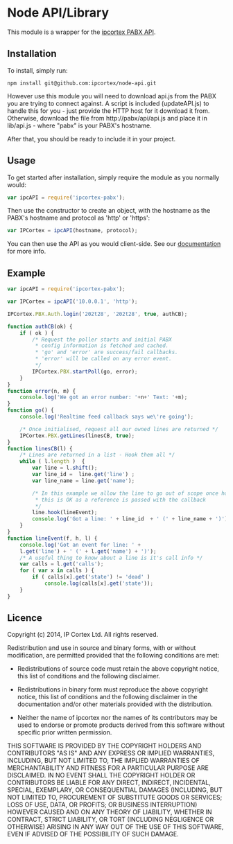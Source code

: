 Node API/Library
================
This module is a wrapper for the [ipcortex PABX API](https://tech.ipcortex.co.uk/apioverview).

Installation
------------
To install, simply run:
```
npm install git@github.com:ipcortex/node-api.git
```

However use this module you will need to download api.js from the PABX you are trying to connect against. A script is included (updateAPI.js) to handle this for you - just provide the HTTP host for it download it from. Otherwise, download the file from http://pabx/api/api.js and place it in lib/api.js - where "pabx" is your PABX's hostname.

After that, you should be ready to include it in your project.

Usage
-----
To get started after installation, simply require the module as you normally would: 
```javascript
var ipcAPI = require('ipcortex-pabx');
```
Then use the constructor to create an object, with the hostname as the PABX's hostname and protocol as 'http' or 'https':
```javascript
var IPCortex = ipcAPI(hostname, protocol);
```
You can then use the API as you would client-side. See our [documentation](https://tech.ipcortex.co.uk/apioverview) for more info.

Example
-------
```javascript
var ipcAPI = require('ipcortex-pabx');

var IPCortex = ipcAPI('10.0.0.1', 'http');

IPCortex.PBX.Auth.login('202t28', '202t28', true, authCB);

function authCB(ok) {
	if ( ok ) {
		/* Request the poller starts and initial PABX
		 * config information is fetched and cached.
		 * 'go' and 'error' are success/fail callbacks.
		 * 'error' will be called on any error event.
		 */
		IPCortex.PBX.startPoll(go, error);
	}
}
function error(n, m) {
	console.log('We got an error number: '+n+' Text: '+m);
}
function go() {
	console.log('Realtime feed callback says we\'re going');

	/* Once initialised, request all our owned lines are returned */
	IPCortex.PBX.getLines(linesCB, true);
}
function linesCB(l) {
	/* Lines are returned in a list - Hook them all */
	while ( l.length )  {
		var line = l.shift();
		var line_id =  line.get('line') ;
		var line_name = line.get('name');

		/* In this example we allow the line to go out of scope once hooked
		 * this is OK as a reference is passed with the callback
		 */
		line.hook(lineEvent);
		console.log('Got a line: ' + line_id  + ' (' + line_name + ')');
	}
}
function lineEvent(f, h, l) {
	console.log('Got an event for line: ' +
	l.get('line') + ' (' + l.get('name') + ')');
	/* A useful thing to know about a line is it's call info */
	var calls = l.get('calls');
	for ( var x in calls ) {
		if ( calls[x].get('state') != 'dead' )
			console.log(calls[x].get('state'));
	}
}
```

Licence
-------
Copyright (c) 2014, IP Cortex Ltd.
All rights reserved.

Redistribution and use in source and binary forms, with or without
modification, are permitted provided that the following conditions are met:

* Redistributions of source code must retain the above copyright notice, this
  list of conditions and the following disclaimer.

* Redistributions in binary form must reproduce the above copyright notice,
  this list of conditions and the following disclaimer in the documentation
  and/or other materials provided with the distribution.

* Neither the name of ipcortex nor the names of its
  contributors may be used to endorse or promote products derived from
  this software without specific prior written permission.

THIS SOFTWARE IS PROVIDED BY THE COPYRIGHT HOLDERS AND CONTRIBUTORS "AS IS"
AND ANY EXPRESS OR IMPLIED WARRANTIES, INCLUDING, BUT NOT LIMITED TO, THE
IMPLIED WARRANTIES OF MERCHANTABILITY AND FITNESS FOR A PARTICULAR PURPOSE ARE
DISCLAIMED. IN NO EVENT SHALL THE COPYRIGHT HOLDER OR CONTRIBUTORS BE LIABLE
FOR ANY DIRECT, INDIRECT, INCIDENTAL, SPECIAL, EXEMPLARY, OR CONSEQUENTIAL
DAMAGES (INCLUDING, BUT NOT LIMITED TO, PROCUREMENT OF SUBSTITUTE GOODS OR
SERVICES; LOSS OF USE, DATA, OR PROFITS; OR BUSINESS INTERRUPTION) HOWEVER
CAUSED AND ON ANY THEORY OF LIABILITY, WHETHER IN CONTRACT, STRICT LIABILITY,
OR TORT (INCLUDING NEGLIGENCE OR OTHERWISE) ARISING IN ANY WAY OUT OF THE USE
OF THIS SOFTWARE, EVEN IF ADVISED OF THE POSSIBILITY OF SUCH DAMAGE.